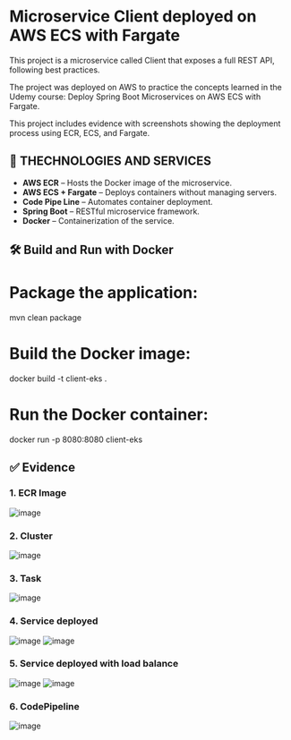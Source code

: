 # Microservice Client deployed on AWS ECS with Fargate
This project is a microservice called Client that exposes a full REST API, following best practices.

The project was deployed on AWS to practice the concepts learned in the Udemy course: Deploy Spring Boot Microservices on AWS ECS with Fargate.

This project includes evidence with screenshots showing the deployment process using ECR, ECS, and Fargate.

## 🚀 THECHNOLOGIES AND  SERVICES 

- **AWS ECR** –  Hosts the Docker image of the microservice.
- **AWS ECS + Fargate** – Deploys containers without managing servers.
- **Code Pipe Line** – Automates container deployment.
- **Spring Boot** – RESTful microservice framework.
- **Docker** – Containerization of the service.

## 🛠️ Build and Run with Docker
# Package the application:
mvn clean package
# Build the Docker image:
docker build -t client-eks .
# Run the Docker container:
docker run -p 8080:8080 client-eks


## ✅ Evidence
### 1. ECR Image
![image](https://github.com/user-attachments/assets/56daf282-2fbe-452c-b3a5-6c46fe1897fd)
### 2. Cluster
![image](https://github.com/user-attachments/assets/cdd918d4-c4de-456c-83db-5e5dd858083e)

### 3. Task
![image](https://github.com/user-attachments/assets/6a46fac4-fde1-463a-a7be-77b20eaa2f2f)

### 4. Service deployed
![image](https://github.com/user-attachments/assets/92d03d91-209c-4d7d-80a2-c75c5cf1d1d5)
![image](https://github.com/user-attachments/assets/18e61668-ba19-4710-b6ee-6d5317d3059f)

### 5. Service deployed with load balance 
![image](https://github.com/user-attachments/assets/8a5a394a-03fb-4257-ba6e-16d6882ceb3d)
![image](https://github.com/user-attachments/assets/9c60cfb7-f713-4326-9cd1-cbcd077d68f4)

### 6. CodePipeline
![image](https://github.com/user-attachments/assets/193a3a52-5876-4634-a7c9-c00c5f95ee57)

